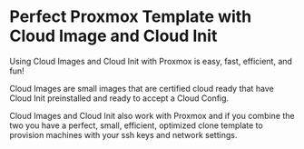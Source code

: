 # Perfect Proxmox Template with Cloud Image and Cloud Init

Using Cloud Images and Cloud Init with Proxmox is easy, fast, efficient, and fun! 

Cloud Images are small images that are certified cloud ready that have Cloud Init preinstalled and ready to accept a Cloud Config.

Cloud Images and Cloud Init also work with Proxmox and if you combine the two you have a perfect, small, efficient, optimized clone template to provision machines with your ssh keys and network settings.
